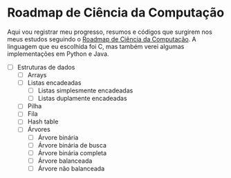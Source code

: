 # Roadmap de Ciência da Computação

Aqui vou registrar meu progresso, resumos e códigos que surgirem nos meus estudos seguindo o [Roadmap de Ciência da Computação](https://roadmap.sh/computer-science). A linguagem que eu escolhida foi C, mas também verei algumas implementações em Python e Java.

- [ ] Estruturas de dados
  - [ ] Arrays
  - [ ] Listas encadeadas
    - [ ] Listas simplesmente encadeadas
    - [ ] Listas duplamente encadeadas
  - [ ] Pilha
  - [ ] Fila
  - [ ] Hash table
  - [ ] Árvores
    - [ ] Árvore binária
    - [ ] Árvore binária de busca
    - [ ] Árvore binária completa
    - [ ] Árvore balanceada
    - [ ] Árvore não balanceada

